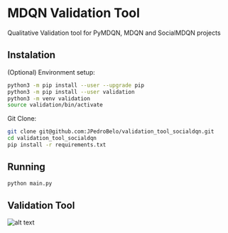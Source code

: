 # MDQN Validation Tool
Qualitative Validation tool for PyMDQN, MDQN and SocialMDQN projects


## Instalation

(Optional) Environment setup:

```sh
python3 -m pip install --user --upgrade pip
python3 -m pip install --user validation
python3 -m venv validation
source validation/bin/activate
```

Git Clone:

```sh
git clone git@github.com:JPedroBelo/validation_tool_socialdqn.git
cd validation_tool_socialdqn
pip install -r requirements.txt 
```
## Running 

```sh
python main.py
```

## Validation Tool

![alt text](https://github.com/JPedroBelo/mdqn-validation-tool/blob/main/doc/screen.gif)